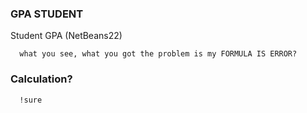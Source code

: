### GPA STUDENT 
Student GPA (NetBeans22)
```
  what you see, what you got the problem is my FORMULA IS ERROR?
```
### Calculation?
```
  !sure 
```
